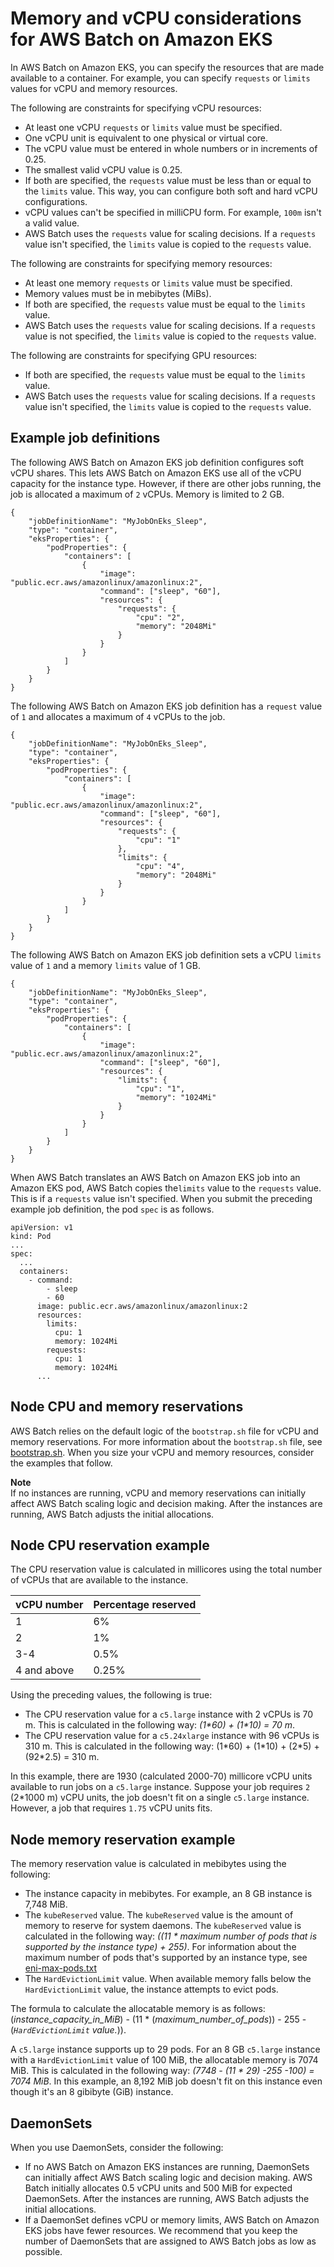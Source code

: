 # Memory and vCPU considerations for AWS Batch on Amazon EKS<a name="memory-cpu-batch-eks"></a>

In AWS Batch on Amazon EKS, you can specify the resources that are made available to a container\. For example, you can specify `requests` or `limits` values for vCPU and memory resources\.

The following are constraints for specifying vCPU resources:
+ At least one vCPU `requests` or `limits` value must be specified\.
+ One vCPU unit is equivalent to one physical or virtual core\. 
+ The vCPU value must be entered in whole numbers or in increments of 0\.25\. 
+ The smallest valid vCPU value is 0\.25\.
+ If both are specified, the `requests` value must be less than or equal to the `limits` value\. This way, you can configure both soft and hard vCPU configurations\.
+ vCPU values can't be specified in milliCPU form\. For example, `100m` isn't a valid value\.
+ AWS Batch uses the `requests` value for scaling decisions\. If a `requests` value isn't specified, the `limits` value is copied to the `requests` value\.

The following are constraints for specifying memory resources:
+ At least one memory `requests` or `limits` value must be specified\.
+ Memory values must be in mebibytes \(MiBs\)\.
+ If both are specified, the `requests` value must be equal to the `limits` value\.
+ AWS Batch uses the `requests` value for scaling decisions\. If a `requests` value is not specified, the `limits` value is copied to the `requests` value\.

The following are constraints for specifying GPU resources:
+ If both are specified, the `requests` value must be equal to the `limits` value\.
+ AWS Batch uses the `requests` value for scaling decisions\. If a `requests` value isn't specified, the `limits` value is copied to the `requests` value\.

## Example job definitions<a name="memory-cpu-batch-eks-example-job-definition"></a>

The following AWS Batch on Amazon EKS job definition configures soft vCPU shares\. This lets AWS Batch on Amazon EKS use all of the vCPU capacity for the instance type\. However, if there are other jobs running, the job is allocated a maximum of `2` vCPUs\. Memory is limited to 2 GB\.

```
{
    "jobDefinitionName": "MyJobOnEks_Sleep",
    "type": "container",
    "eksProperties": {
        "podProperties": {
            "containers": [
                {
                    "image": "public.ecr.aws/amazonlinux/amazonlinux:2",
                    "command": ["sleep", "60"],
                    "resources": {
                        "requests": {
                            "cpu": "2",
                            "memory": "2048Mi"
                        }
                    }
                }
            ]
        }
    }
}
```

The following AWS Batch on Amazon EKS job definition has a `request` value of `1` and allocates a maximum of `4` vCPUs to the job\.

```
{
    "jobDefinitionName": "MyJobOnEks_Sleep",
    "type": "container",
    "eksProperties": {
        "podProperties": {
            "containers": [
                {
                    "image": "public.ecr.aws/amazonlinux/amazonlinux:2",
                    "command": ["sleep", "60"],
                    "resources": {
                        "requests": {
                            "cpu": "1"
                        },
                        "limits": {
                            "cpu": "4",
                            "memory": "2048Mi"
                        }
                    }
                }
            ]
        }
    }
}
```

The following AWS Batch on Amazon EKS job definition sets a vCPU `limits` value of `1` and a memory `limits` value of 1 GB\.

```
{
    "jobDefinitionName": "MyJobOnEks_Sleep",
    "type": "container",
    "eksProperties": {
        "podProperties": {
            "containers": [
                {
                    "image": "public.ecr.aws/amazonlinux/amazonlinux:2",
                    "command": ["sleep", "60"],
                    "resources": {
                        "limits": {
                            "cpu": "1",
                            "memory": "1024Mi"
                        }
                    }
                }
            ]
        }
    }
}
```

When AWS Batch translates an AWS Batch on Amazon EKS job into an Amazon EKS pod, AWS Batch copies the`limits` value to the `requests` value\. This is if a `requests` value isn't specified\. When you submit the preceding example job definition, the pod `spec` is as follows\.

```
apiVersion: v1
kind: Pod
...
spec:
  ...
  containers:
    - command:
        - sleep
        - 60
      image: public.ecr.aws/amazonlinux/amazonlinux:2
      resources:
        limits:
          cpu: 1
          memory: 1024Mi
        requests:
          cpu: 1
          memory: 1024Mi
      ...
```

## Node CPU and memory reservations<a name="memory-cpu-batch-eks-node-cpu-memory-reservations"></a>

AWS Batch relies on the default logic of the `bootstrap.sh` file for vCPU and memory reservations\. For more information about the `bootstrap.sh` file, see [bootstrap\.sh](https://github.com/awslabs/amazon-eks-ami/blob/master/files/bootstrap.sh)\. When you size your vCPU and memory resources, consider the examples that follow\.

**Note**  
If no instances are running, vCPU and memory reservations can initially affect AWS Batch scaling logic and decision making\. After the instances are running, AWS Batch adjusts the initial allocations\.

## Node CPU reservation example<a name="memory-cpu-batch-eks-node-cpu-reservations"></a>

The CPU reservation value is calculated in millicores using the total number of vCPUs that are available to the instance\.


| vCPU number | Percentage reserved | 
| --- | --- | 
| 1 | 6% | 
| 2 | 1% | 
| 3\-4 | 0\.5% | 
| 4 and above | 0\.25% | 

Using the preceding values, the following is true:
+ The CPU reservation value for a `c5.large` instance with 2 vCPUs is 70 m\. This is calculated in the following way: *\(1\*60\) \+ \(1\*10\) = 70 m*\.
+ The CPU reservation value for a `c5.24xlarge` instance with 96 vCPUs is 310 m\. This is calculated in the following way: \(1\*60\) \+ \(1\*10\) \+ \(2\*5\) \+ \(92\*2\.5\) = 310 m\.

In this example, there are 1930 \(calculated 2000\-70\) millicore vCPU units available to run jobs on a `c5.large` instance\. Suppose your job requires `2` \(2\*1000 m\) vCPU units, the job doesn't fit on a single `c5.large` instance\. However, a job that requires `1.75` vCPU units fits\.

## Node memory reservation example<a name="memory-cpu-batch-eks-node-memory-reservations"></a>

The memory reservation value is calculated in mebibytes using the following:
+ The instance capacity in mebibytes\. For example, an 8 GB instance is 7,748 MiB\.
+ The `kubeReserved` value\. The `kubeReserved` value is the amount of memory to reserve for system daemons\. The `kubeReserved` value is calculated in the following way: *\(\(11 \* maximum number of pods that is supported by the instance type\) \+ 255\)*\. For information about the maximum number of pods that's supported by an instance type, see [eni\-max\-pods\.txt](https://github.com/awslabs/amazon-eks-ami/blob/master/files/eni-max-pods.txt) 
+ The `HardEvictionLimit` value\. When available memory falls below the `HardEvictionLimit` value, the instance attempts to evict pods\.

The formula to calculate the allocatable memory is as follows: \(*instance\_capacity\_in\_MiB*\) \- \(11 \* \(*maximum\_number\_of\_pods*\)\) \- 255 \- \(*`HardEvictionLimit` value\.*\)\)\.

 A `c5.large` instance supports up to 29 pods\. For an 8 GB `c5.large` instance with a `HardEvictionLimit` value of 100 MiB, the allocatable memory is 7074 MiB\. This is calculated in the following way: *\(7748 \- \(11 \* 29\) \-255 \-100\) = 7074 MiB*\. In this example, an 8,192 MiB job doesn't fit on this instance even though it's an 8 gibibyte \(GiB\) instance\.

## DaemonSets<a name="memory-cpu-batch-eks-reservations-daemonset-scaling"></a>

When you use DaemonSets, consider the following:
+ If no AWS Batch on Amazon EKS instances are running, DaemonSets can initially affect AWS Batch scaling logic and decision making\. AWS Batch initially allocates 0\.5 vCPU units and 500 MiB for expected DaemonSets\. After the instances are running, AWS Batch adjusts the initial allocations\.
+ If a DaemonSet defines vCPU or memory limits, AWS Batch on Amazon EKS jobs have fewer resources\. We recommend that you keep the number of DaemonSets that are assigned to AWS Batch jobs as low as possible\.